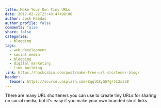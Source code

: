 ```yaml
---
title: Make Your Own Tiny URLs
date: 2017-02-22T23:48:47+08:00
author: Josh Habdas
author_profile: false
comments: false
share: false
categories:
  - blogging
tags:
  - web development
  - social media
  - blogging
  - digital marketing
  - link building
link: https://hackcabin.com/post/make-free-url-shortener-blog/
header:
  teaser: https://source.unsplash.com/ZqqlOZyGG7g/512x338
---
```


There are many URL shorteners you can use to create tiny URLs for sharing on social media, but it's easy if you make your own branded short links.
